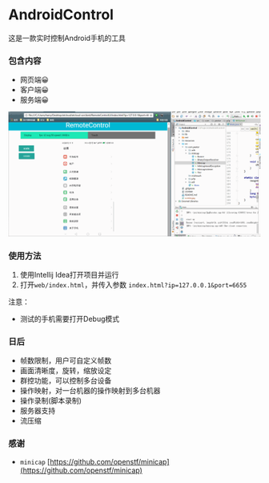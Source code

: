 # AndroidControl
这是一款实时控制Android手机的工具

### 包含内容

* 网页端😀
* 客户端😀
* 服务端😀


![](demo.gif)

### 使用方法

1. 使用Intellij Idea打开项目并运行
2. 打开`web/index.html`，并传入参数 `index.html?ip=127.0.0.1&port=6655`

注意：

* 测试的手机需要打开Debug模式

### 日后
* 帧数限制，用户可自定义帧数
* 画面清晰度，旋转，缩放设定
* 群控功能，可以控制多台设备
* 操作映射，对一台机器的操作映射到多台机器
* 操作录制(脚本录制)
* 服务器支持
* 流压缩

### 感谢
* `minicap` [https://github.com/openstf/minicap](https://github.com/openstf/minicap)
